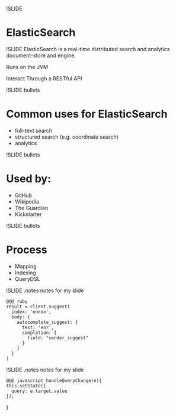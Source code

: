 !SLIDE
# ElasticSearch #

!SLIDE
ElasticSearch is a real-time distributed search and analytics document-store and engine.

Runs on the JVM

Interact Through a RESTful API

!SLIDE bullets
# Common uses for ElasticSearch #

* full-text search
* structured search (e.g. coordinate search)
* analytics

!SLIDE bullets
# Used by: #

* GitHub
* Wikipedia
* The Guardian
* Kickstarter

!SLIDE bullets
# Process #

* Mapping
* Indexing
* QueryDSL

!SLIDE
.notes notes for my slide

	@@@ ruby
    result = client.suggest(
      index: 'enron',
      body: {
        autocomplete_suggest: {
          text: 'enr',
          completion: {
            field: "sender_suggest"
          }
        }
      }
    )


!SLIDE
.notes notes for my slide

	@@@ javascript handleQueryChange(e){
    this.setState({
      query: e.target.value
    });
  }
